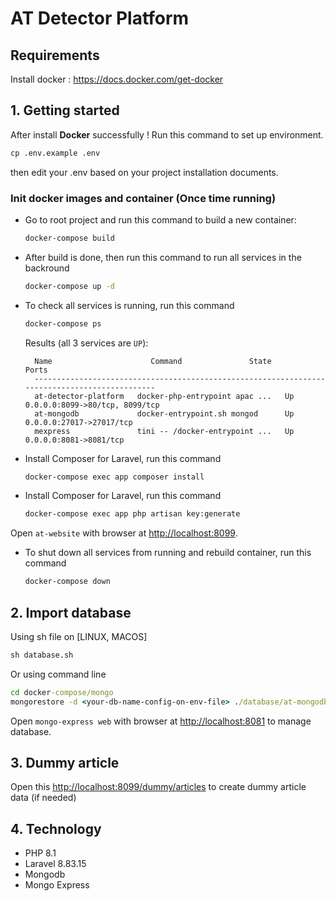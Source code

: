 # AT Detector Platform

## Requirements

Install docker : https://docs.docker.com/get-docker

## 1. Getting started
After install **Docker** successfully ! Run this command to set up environment.

```cmd
cp .env.example .env
```
then edit your .env based on your project installation documents.

### Init docker images and container (Once time running)
- Go to root project and run this command to build a new container:
    ```cmd
    docker-compose build
    ```

- After build is done, then run this command to run all services in the backround
    ```cmd
    docker-compose up -d
    ```

- To check all services is running, run this command
    ```cmd
    docker-compose ps
    ```

    Results (all 3 services are `UP`): 

        Name                      Command               State               Ports             
        ----------------------------------------------------------------------------------------------
        at-detector-platform   docker-php-entrypoint apac ...   Up      0.0.0.0:8099->80/tcp, 8099/tcp
        at-mongodb             docker-entrypoint.sh mongod      Up      0.0.0.0:27017->27017/tcp      
        mexpress               tini -- /docker-entrypoint ...   Up      0.0.0.0:8081->8081/tcp  


- Install Composer for Laravel, run this command
    ```cmd
    docker-compose exec app composer install
    ```

- Install Composer for Laravel, run this command
    ```cmd
    docker-compose exec app php artisan key:generate
    ```

Open `at-website` with browser at [http://localhost:8099](http://localhost:8099).


- To shut down all services from running and rebuild container, run this command
    ```cmd
    docker-compose down
    ```

## 2. Import database
Using sh file on [LINUX, MACOS]
```cmd
sh database.sh
```
Or using command line

```cmd
cd docker-compose/mongo
mongorestore -d <your-db-name-config-on-env-file> ./database/at-mongodb
```

Open `mongo-express web` with browser at [http://localhost:8081](http://localhost:8081) to manage database.

## 3. Dummy article 
Open this [http://localhost:8099/dummy/articles](http://localhost:8099/dummy/articles) to create dummy article data (if needed)

## 4. Technology
- PHP 8.1
- Laravel 8.83.15
- Mongodb
- Mongo Express
